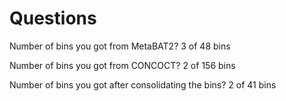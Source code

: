 # Questions

Number of bins you got from MetaBAT2?
3 of 48 bins

Number of bins you got from CONCOCT?
2 of 156 bins 

Number of bins you got after consolidating the bins?
2 of 41 bins